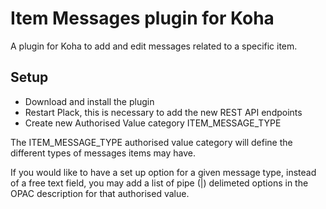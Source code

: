 # Item Messages plugin for Koha
A plugin for Koha to add and edit messages related to a specific item.

## Setup
* Download and install the plugin
* Restart Plack, this is necessary to add the new REST API endpoints
* Create new Authorised Value category ITEM_MESSAGE_TYPE

The ITEM_MESSAGE_TYPE authorised value category will define the different types of messages items may have.

If you would like to have a set up option for a given message type,
instead of a free text field, you may add a list of pipe (|) delimeted
options in the OPAC description for that authorised value.
